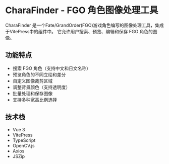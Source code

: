 # CharaFinder - FGO 角色图像处理工具

CharaFinder 是一个Fate/GrandOrder(FGO)游戏角色编写的图像处理工具，集成于VitePress中的组件中。
它允许用户搜索、预览、编辑和保存 FGO 角色的图像。

## 功能特点

- 搜索 FGO 角色（支持中文和日文名称）
- 预览角色的不同立绘和差分
- 自定义图像裁剪区域
- 调整背景颜色（支持透明度）
- 批量处理和保存图像
- 支持多种宽高比例选择

## 技术栈

- Vue 3
- VitePress
- TypeScript
- OpenCV.js
- Axios
- JSZip